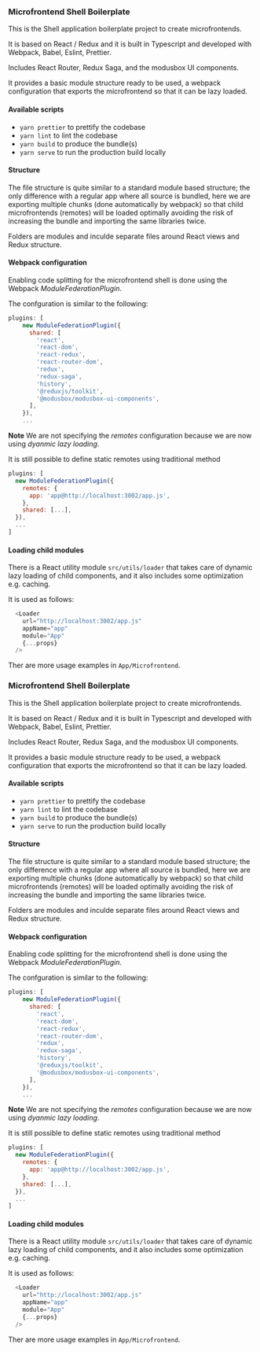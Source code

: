 ### Microfrontend Shell Boilerplate

This is the Shell application boilerplate project to create microfrontends.

It is based on React / Redux and it is built in Typescript and developed with Webpack, Babel, Eslint, Prettier.

Includes React Router, Redux Saga, and the modusbox UI components.

It provides a basic module structure ready to be used, a webpack configuration that exports the microfrontend so that it can be lazy loaded.

#### Available scripts

 - `yarn prettier` to prettify the codebase
 - `yarn lint` to lint the codebase
 - `yarn build` to produce the bundle(s)
 - `yarn serve` to run the production build locally

#### Structure

The file structure is quite similar to a standard module based structure; the only difference with a regular app where all source is bundled, here we are exporting multiple chunks (done automatically by webpack) so that child microfrontends (remotes) will be loaded optimally avoiding the risk of increasing the bundle and importing the same libraries twice.

Folders are modules and inculde separate files around React views and Redux structure.


#### Webpack configuration

Enabling code splitting for the microfrontend shell is done using the Webpack _ModuleFederationPlugin_.

The confguration is similar to the following: 
```javascript
plugins: [
    new ModuleFederationPlugin({
      shared: [
        'react',
        'react-dom',
        'react-redux',
        'react-router-dom',
        'redux',
        'redux-saga',
        'history',
        '@reduxjs/toolkit',
        '@modusbox/modusbox-ui-components',
      ],
    }),
    ...
```
**Note** We are not specifying the _remotes_ configuration because we are now using _dyanmic lazy loading_. 

It is still possible to define static remotes using traditional method

```javascript
plugins: [
  new ModuleFederationPlugin({
    remotes: {
      app: 'app@http://localhost:3002/app.js',
    },
    shared: [...],
  }),
  ...
]
```

#### Loading child modules

There is a React utility module `src/utils/loader` that takes care of dynamic lazy loading of child components, and it also includes some optimization e.g. caching.

It is used as follows:
```javascript
  <Loader
    url="http://localhost:3002/app.js"
    appName="app"
    module="App"
    {...props}
  />
```
Ther are more usage examples in `App/Microfrontend`.
### Microfrontend Shell Boilerplate

This is the Shell application boilerplate project to create microfrontends.

It is based on React / Redux and it is built in Typescript and developed with Webpack, Babel, Eslint, Prettier.

Includes React Router, Redux Saga, and the modusbox UI components.

It provides a basic module structure ready to be used, a webpack configuration that exports the microfrontend so that it can be lazy loaded.

#### Available scripts

 - `yarn prettier` to prettify the codebase
 - `yarn lint` to lint the codebase
 - `yarn build` to produce the bundle(s)
 - `yarn serve` to run the production build locally

#### Structure

The file structure is quite similar to a standard module based structure; the only difference with a regular app where all source is bundled, here we are exporting multiple chunks (done automatically by webpack) so that child microfrontends (remotes) will be loaded optimally avoiding the risk of increasing the bundle and importing the same libraries twice.

Folders are modules and inculde separate files around React views and Redux structure.


#### Webpack configuration

Enabling code splitting for the microfrontend shell is done using the Webpack _ModuleFederationPlugin_.

The confguration is similar to the following: 
```javascript
plugins: [
    new ModuleFederationPlugin({
      shared: [
        'react',
        'react-dom',
        'react-redux',
        'react-router-dom',
        'redux',
        'redux-saga',
        'history',
        '@reduxjs/toolkit',
        '@modusbox/modusbox-ui-components',
      ],
    }),
    ...
```
**Note** We are not specifying the _remotes_ configuration because we are now using _dyanmic lazy loading_. 

It is still possible to define static remotes using traditional method

```javascript
plugins: [
  new ModuleFederationPlugin({
    remotes: {
      app: 'app@http://localhost:3002/app.js',
    },
    shared: [...],
  }),
  ...
]
```

#### Loading child modules

There is a React utility module `src/utils/loader` that takes care of dynamic lazy loading of child components, and it also includes some optimization e.g. caching.

It is used as follows:
```javascript
  <Loader
    url="http://localhost:3002/app.js"
    appName="app"
    module="App"
    {...props}
  />
```
Ther are more usage examples in `App/Microfrontend`.
